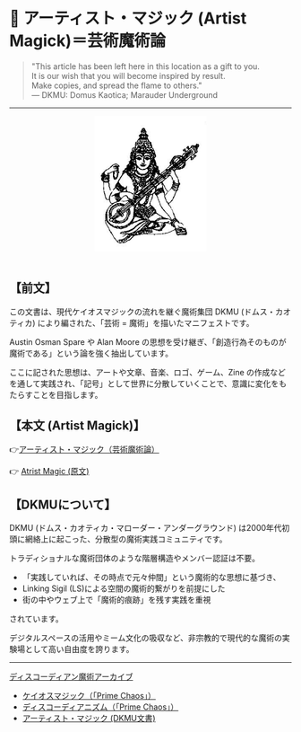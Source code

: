 # 🎨 アーティスト・マジック (Artist Magick)＝芸術魔術論

> "This article has been left here in this location as a gift to you.  
> It is our wish that you will become inspired by result.  
> Make copies, and spread the flame to others."  
> — DKMU: Domus Kaotica; Marauder Underground

---

<div align="center">
<img src="artist_magic.png" width="200">
</div>
<br>

## 【前文】

この文書は、現代ケイオスマジックの流れを継ぐ魔術集団 DKMU (ドムス・カオティカ) により編された、「芸術 = 魔術」を描いたマニフェストです。

Austin Osman Spare や Alan Moore の思想を受け継ぎ、「創造行為そのものが魔術である」という論を強く抽出しています。

ここに記された思想は、アートや文章、音楽、ロゴ、ゲーム、Zine の作成などを通して実践され、「記号」として世界に分散していくことで、意識に変化をもたらすことを目指します。


## 【本⽂ (Artist Magick)】

👉[アーティスト・マジック（芸術魔術論）](artist_magic_jp.md) 

👉 [Atrist Magic (原文)](https://github.com/ravensgate-tux/Discordianism_ksc/blob/main/artist_magic.pdf)

## 【DKMUについて】

DKMU (ドムス・カオティカ・マローダー・アンダーグラウンド) は2000年代初頭に網絡上に起こった、分散型の魔術実践コミュニティです。

トラディショナルな魔術団体のような階層構造やメンバー認証は不要。

- 「実践していれば、その時点で元々仲間」という魔術的な思想に基づき、
- Linking Sigil (LS)による空間の魔術的繋がりを前提にした
- 街の中やウェブ上で「魔術的痕跡」を残す実践を重視

されています。

デジタルスペースの活用やミーム文化の吸収など、非宗教的で現代的な魔術の実験場として高い自由度を誇ります。

---

[ディスコーディアン魔術アーカイブ](https://github.com/ravensgate-tux/Discordianism_ksc/blob/main/README.md)

- [ケイオスマジック（「Prime Chaos」）](https://github.com/ravensgate-tux/sorcier_catalogue/blob/main/README.md#PHH00)  
- [ディスコーディアニズム（「Prime Chaos」）](https://github.com/ravensgate-tux/sorcier_catalogue/blob/main/README.md#PHH01)  
- [アーティスト・マジック (DKMU文書)](artist_magic.md)


